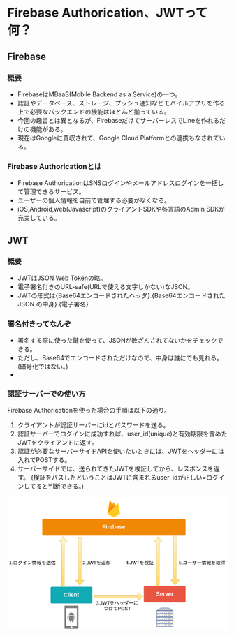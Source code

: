# Firebase Authorication、JWTって何？

## Firebase

### 概要
- FirebaseはMBaaS(Mobile Backend as a Service)の一つ。
- 認証やデータベース、ストレージ、プッシュ通知などモバイルアプリを作る上で必要なバックエンドの機能はほとんど揃っている。
- 今回の趣旨とは異となるが、FirebaseだけてサーバーレスでLineを作れるだけの機能がある。
- 現在はGoogleに買収されて、Google Cloud Platformとの連携もなされている。

### Firebase Authoricationとは
- Firebase AuthoricationはSNSログインやメールアドレスログインを一括して管理できるサービス。
- ユーザーの個人情報を自前で管理する必要がなくなる。
- iOS,Android,web(Javascript)のクライアントSDKや各言語のAdmin SDKが充実している。

## JWT

### 概要
- JWTはJSON Web Tokenの略。
- 電子署名付きのURL-safe(URLで使える文字しかない)なJSON。
- JWTの形式は{Base64エンコードされたヘッダ}.{Base64エンコードされた JSON の中身}.{電子署名}

### 署名付きってなんぞ
- 署名する際に使った鍵を使って、JSONが改ざんされてないかをチェックできる。
- ただし、Base64でエンコードされただけなので、中身は誰にでも見れる。(暗号化ではない。)
-

### 認証サーバーでの使い方
Firebase Authoricationを使った場合の手順は以下の通り。

1. クライアントが認証サーバーにidとパスワードを送る。
2. 認証サーバーでログインに成功すれば、user_id(unique)と有効期限を含めたJWTをクライアントに返す。
3. 認証が必要なサーバーサイドAPIを使いたいときには、JWTをヘッダーには入れてPOSTする。
4. サーバーサイドでは、送られてきたJWTを検証してから、レスポンスを返す。
(検証をパスしたということはJWTに含まれるuser_idが正しい=ログインしてると判断できる。)

![Firebase](Firebase.png)
